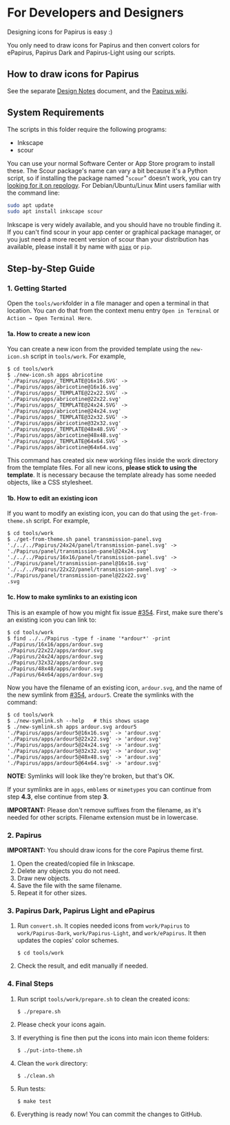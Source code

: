 # For Developers and Designers

Designing icons for Papirus is easy :)

You only need to draw icons for Papirus and then convert colors for ePapirus, Papirus Dark and Papirus-Light using our scripts.

## How to draw icons for Papirus

See the separate [Design Notes](DESIGN.md) document, and the [Papirus wiki](https://github.com/PapirusDevelopmentTeam/papirus-icon-theme/wiki).

## System Requirements

The scripts in this folder require the following programs:

- Inkscape
- scour

You can use your normal Software Center or App Store program to install these. The Scour package's name can vary a bit because it's a Python script, so if installing the package named "`scour`" doesn't work, you can try [looking for it on repology][repology]. For Debian/Ubuntu/Linux Mint users familiar with the command line:

```sh
sudo apt update
sudo apt install inkscape scour
```

Inkscape is very widely available, and you should have no trouble finding it. If you can't find scour in your app center or graphical package manager, or you just need a more recent version of scour than your distribution has available, please install it by name with [`pipx`][pipx] or `pip`.

[repology]: https://repology.org/project/scour/versions
[pipx]: https://pipx.pypa.io/latest/installation/

## Step-by-Step Guide

### 1. Getting Started

Open the `tools/work`folder in a file manager and open a terminal in that location. You can do that from the context menu entry `Open in Terminal` or `Action → Open Terminal Here`.

#### 1a. How to create a new icon

You can create a new icon from the provided template using the `new-icon.sh` script in  `tools/work`. For example,

```shell-session
$ cd tools/work
$ ./new-icon.sh apps abricotine
'./Papirus/apps/_TEMPLATE@16x16.SVG' -> './Papirus/apps/abricotine@16x16.svg'
'./Papirus/apps/_TEMPLATE@22x22.SVG' -> './Papirus/apps/abricotine@22x22.svg'
'./Papirus/apps/_TEMPLATE@24x24.SVG' -> './Papirus/apps/abricotine@24x24.svg'
'./Papirus/apps/_TEMPLATE@32x32.SVG' -> './Papirus/apps/abricotine@32x32.svg'
'./Papirus/apps/_TEMPLATE@48x48.SVG' -> './Papirus/apps/abricotine@48x48.svg'
'./Papirus/apps/_TEMPLATE@64x64.SVG' -> './Papirus/apps/abricotine@64x64.svg'
```

This command has created six new working files inside the work directory from the template files. For all new icons, **please stick to using the template**. It is necessary because the template already has some needed objects, like a CSS stylesheet.

#### 1b. How to edit an existing icon

If you want to modify an existing icon, you can do that using the `get-from-theme.sh` script. For example,

```shell-session
$ cd tools/work
$ ./get-from-theme.sh panel transmission-panel.svg
'./../../Papirus/24x24/panel/transmission-panel.svg' -> './Papirus/panel/transmission-panel@24x24.svg'
'./../../Papirus/16x16/panel/transmission-panel.svg' -> './Papirus/panel/transmission-panel@16x16.svg'
'./../../Papirus/22x22/panel/transmission-panel.svg' -> './Papirus/panel/transmission-panel@22x22.svg'
.svg
```

#### 1c. How to make symlinks to an existing icon

This is an example of how you might fix issue  [#354](https://github.com/PapirusDevelopmentTeam/papirus-icon-theme/issues/354). First, make sure there's an existing icon you can link to:

```shell-session
$ cd tools/work
$ find ../../Papirus -type f -iname '*ardour*' -print
./Papirus/16x16/apps/ardour.svg
./Papirus/22x22/apps/ardour.svg
./Papirus/24x24/apps/ardour.svg
./Papirus/32x32/apps/ardour.svg
./Papirus/48x48/apps/ardour.svg
./Papirus/64x64/apps/ardour.svg
```

Now you have the filename of an existing icon, `ardour.svg`, and the name of the new symlink from [#354](https://github.com/PapirusDevelopmentTeam/papirus-icon-theme/issues/354), `ardour5`. Create the symlinks with the command:

```shell-session
$ cd tools/work
$ ./new-symlink.sh --help   # this shows usage
$ ./new-symlink.sh apps ardour.svg ardour5
'./Papirus/apps/ardour5@16x16.svg' -> 'ardour.svg'
'./Papirus/apps/ardour5@22x22.svg' -> 'ardour.svg'
'./Papirus/apps/ardour5@24x24.svg' -> 'ardour.svg'
'./Papirus/apps/ardour5@32x32.svg' -> 'ardour.svg'
'./Papirus/apps/ardour5@48x48.svg' -> 'ardour.svg'
'./Papirus/apps/ardour5@64x64.svg' -> 'ardour.svg'
```

**NOTE:** Symlinks will look like they're broken, but that's OK.

If your symlinks are in `apps`, `emblems` or `mimetypes` you can continue from step **4.3**, else continue from step **3**.

**IMPORTANT:** Please don't remove suffixes from the filename, as it's needed for other scripts. Filename extension must be in lowercase.

### 2. Papirus

**IMPORTANT:** You should draw icons for the core Papirus theme first.

1. Open the created/copied file in Inkscape.
2. Delete any objects you do not need.
3. Draw new objects.
4. Save the file with the same filename.
5. Repeat it for other sizes.

### 3. Papirus Dark, Papirus Light and ePapirus

1. Run `convert.sh`. It copies needed icons from `work/Papirus` to `work/Papirus-Dark`, `work/Papirus-Light`, and `work/ePapirus`. It then updates the copies' color schemes.

    ```shell-session
    $ cd tools/work
    ```

2. Check the result, and edit manually if needed.

### 4. Final Steps

1. Run script `tools/work/prepare.sh` to clean the created icons:

    ```shell-session
    $ ./prepare.sh
    ```

2. Please check your icons again.

3. If everything is fine then put the icons into main icon theme folders:

    ```shell-session
    $ ./put-into-theme.sh
    ```

4. Clean the `work` directory:

    ```shell-session
    $ ./clean.sh
    ```

5. Run tests:

    ```shell-session
    $ make test
    ```

6. Everything is ready now! You can commit the changes to GitHub.
